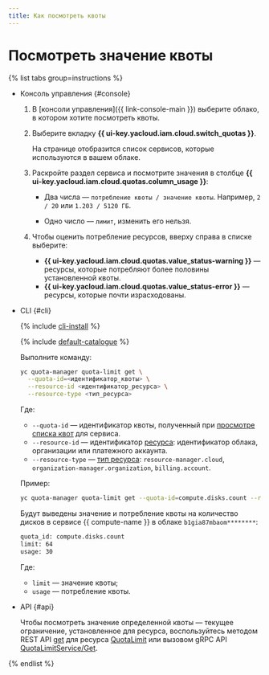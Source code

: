 ```yaml
---
title: Как посмотреть квоты
---
```


# Посмотреть значение квоты

{% list tabs group=instructions %}

- Консоль управления {#console}

  1. В [консоли управления]({{ link-console-main }}) выберите облако, в котором хотите посмотреть квоты.
  1. Выберите вкладку **{{ ui-key.yacloud.iam.cloud.switch_quotas }}**.
     
     На странице отобразится список сервисов, которые используются в вашем облаке.
  
  1. Раскройте раздел сервиса и посмотрите значения в столбце **{{ ui-key.yacloud.iam.cloud.quotas.column_usage }}**:
  
     * Два числа — `потребление квоты / значение квоты`. Например, `2 / 20` или `1.203 / 5120 ГБ`.

     * Одно число — `лимит`, изменить его нельзя.

  1. Чтобы оценить потребление ресурсов, вверху справа в списке выберите:
     * **{{ ui-key.yacloud.iam.cloud.quotas.value_status-warning }}** — ресурсы, которые потребляют более половины установленной квоты.
     * **{{ ui-key.yacloud.iam.cloud.quotas.value_status-error }}** — ресурсы, которые почти израсходованы.

- CLI {#cli}

  {% include [cli-install](../../_includes/cli-install.md) %}

  {% include [default-catalogue](../../_includes/default-catalogue.md) %}

  Выполните команду:

    ```bash
    yc quota-manager quota-limit get \
      --quota-id=<идентификатор_квоты> \
      --resource-id <идентификатор_ресурса> \
      --resource-type <тип_ресурса>
    ```

    Где:
    * `--quota-id` — идентификатор квоты, полученный при [просмотре списка квот](../../quota-manager/operations/list-quotas.md#list-service-quotas) для сервиса.
    * `--resource-id` — идентификатор [ресурса](../../resource-manager/concepts/resources-hierarchy.md): идентификатор облака, организации или платежного аккаунта.
    * `--resource-type` — [тип ресурса](../../quota-manager/concepts/index.md#resources-types): `resource-manager.cloud`, `organization-manager.organization`, `billing.account`.

    Пример:

    ```bash
    yc quota-manager quota-limit get --quota-id=compute.disks.count --resource-id=b1gia87mbaom********  --resource-type=resource-manager.cloud
    ```

    Будут выведены значение и потребление квоты на количество дисков в сервисе {{ compute-name }} в облаке `b1gia87mbaom********`:

    ```bash
    quota_id: compute.disks.count
    limit: 64
    usage: 30
    ```

    Где:
    * `limit` — значение квоты;
    * `usage` — потребление квоты.

- API {#api}

  Чтобы посмотреть значение определенной квоты — текущее ограничение, установленное для ресурса, воспользуйтесь методом REST API [get](../../quota-manager/api-ref/QuotaLimit/get.md) для ресурса [QuotaLimit](../../quota-manager/api-ref/QuotaLimit/index.md) или вызовом gRPC API [QuotaLimitService/Get](../../quota-manager/api-ref/grpc/QuotaLimit/get.md).

{% endlist %}